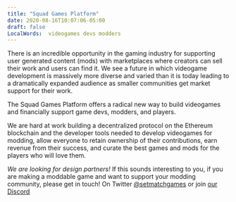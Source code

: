 ```yaml
---
title: "Squad Games Platform"
date: 2020-08-16T10:07:06-05:00
draft: false
LocalWords:  videogames devs modders
---
```


There is an incredible opportunity in the gaming industry for
supporting user generated content (mods) with marketplaces where
creators can sell their work and users can find it. We see a future in
which videogame development is massively more diverse and varied than
it is today leading to a dramatically expanded audience as smaller
communities get market support for their work.

The Squad Games Platform offers a radical new way to build videogames
and financially support game devs, modders, and players.

We are hard at work building a decentralized protocol on the Ethereum
blockchain and the developer tools needed to develop videogames for
modding, allow everyone to retain ownership of their contributions,
earn revenue from their success, and curate the best games and mods
for the players who will love them.

*We are looking for design partners!* If this sounds interesting to
you, if you are making a moddable game and want to support your
modding community, please get in touch!  On Twitter
[@setmatchgames](https://twitter.com/setmatchgames) or join [our
Discord](https://discord.gg/4wq7nTN)


